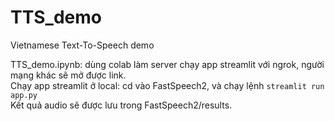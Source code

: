 # TTS_demo
Vietnamese Text-To-Speech demo 

TTS_demo.ipynb: dùng colab làm server chạy app streamlit với ngrok, người mạng khác sẽ mở được link. <br>
Chạy app streamlit ở local: cd vào FastSpeech2, và chạy lệnh ```streamlit run app.py``` <br>
Kết quả audio sẽ được lưu trong FastSpeech2/results.
